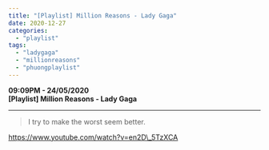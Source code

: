 ```yaml
---
title: "[Playlist] Million Reasons - Lady Gaga"
date: 2020-12-27
categories: 
  - "playlist"
tags: 
  - "ladygaga"
  - "millionreasons"
  - "phuongplaylist"
---
```


**09:09PM - 24/05/2020**  
**\[Playlist\] Million Reasons - Lady Gaga**

* * *

> I try to make the worst seem better.

https://www.youtube.com/watch?v=en2D\_5TzXCA
